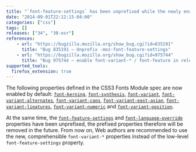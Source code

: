```yaml
---
title: "`font-feature-settings` has been unprefixed while the newly enabled `font-variant-*` properties are preferred"
date: "2014-09-01T22:12:15-04:00"
categories: ["css"]
tags: []
releases: ["34", "38-esr"]
references:
    - url: "https://bugzilla.mozilla.org/show_bug.cgi?id=835191"
      title: "Bug 835191 – Unprefix -moz-font-feature-settings"
    - url: "https://bugzilla.mozilla.org/show_bug.cgi?id=975744"
      title: "Bug 975744 – enable font-variant-* / font-feature in release by default"
supported_tools:
  firefox_extension: true
---
```

The following properties defined in the CSS3 Fonts Module spec are now enabled by default: [`font-kerning`](https://developer.mozilla.org/docs/Web/CSS/font-kerning), [`font-synthesis`](https://developer.mozilla.org/docs/Web/CSS/font-synthesis), [`font-variant`](https://developer.mozilla.org/docs/Web/CSS/font-variant), [`font-variant-alternates`](https://developer.mozilla.org/docs/Web/CSS/font-variant-alternates), [`font-variant-caps`](https://developer.mozilla.org/docs/Web/CSS/font-variant-caps), [`font-variant-east-asian`](https://developer.mozilla.org/docs/Web/CSS/font-variant-east-asian), [`font-variant-ligatures`](https://developer.mozilla.org/docs/Web/CSS/font-variant-ligatures), [`font-variant-numeric`](https://developer.mozilla.org/docs/Web/CSS/font-variant-numeric) and [`font-variant-position`](https://developer.mozilla.org/docs/Web/CSS/font-variant-position).

At the same time, the [`font-feature-settings`](https://developer.mozilla.org/docs/Web/CSS/font-feature-settings) and [`font-language-override`](https://developer.mozilla.org/docs/Web/CSS/font-language-override) properties have been unprefixed, the prefixed properties therefore will be removed in the future. From now on, Web authors are recommended to use the new, comprehensible `font-variant-*` properties instead of the low-level `font-feature-settings` property.
